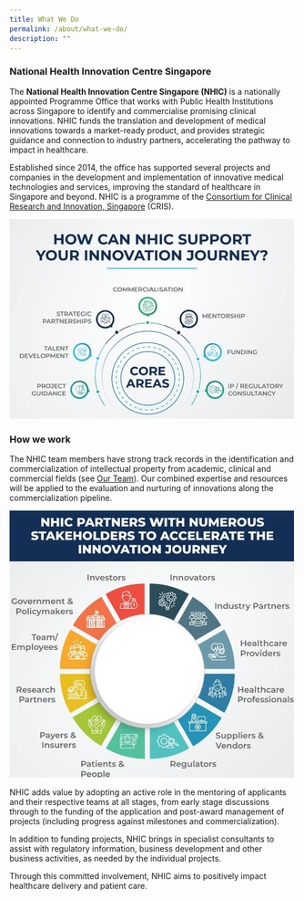 ```yaml
---
title: What We Do
permalink: /about/what-we-do/
description: ""
---
```

### National Health Innovation Centre Singapore

The **National Health Innovation Centre Singapore (NHIC)** is a nationally appointed Programme Office that works with Public Health Institutions across Singapore to identify and commercialise promising clinical innovations. NHIC funds the translation and development of medical innovations towards a market-ready product, and provides strategic guidance and connection to industry partners, accelerating the pathway to impact in healthcare.

Established since 2014, the office has supported several projects and companies in the development and implementation of innovative medical technologies and services, improving the standard of healthcare in Singapore and beyond. NHIC is a programme of the [Consortium for Clinical Research and Innovation, Singapore](https://cris.sg) (CRIS).

<img src="/images/Programmes/img-20230822-wa0032%20revised.jpg" style="width:500px">

### How we work

The NHIC team members have strong track records in the identification and commercialization of intellectual property from academic, clinical and commercial fields (see&nbsp;[Our Team](/about/our-team/senior-management/)). Our combined expertise and resources will be applied to the evaluation and nurturing of innovations along the commercialization pipeline.

<img src="/images/Programmes/img-20230822-wa0031_revised.jpg" style="width:500px">

NHIC adds value by adopting an active role in the mentoring of applicants and their respective teams at all stages, from early stage discussions through to the funding of the application and post-award management of projects (including progress against milestones and commercialization).

In addition to funding projects, NHIC brings in specialist consultants to assist with regulatory information, business development and other business activities, as needed by the individual projects.

Through this committed involvement, NHIC aims to positively impact healthcare delivery and patient care.